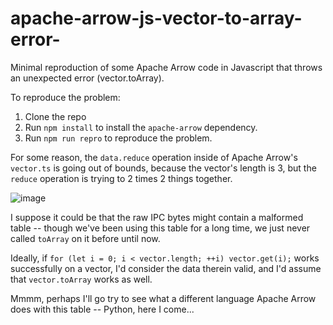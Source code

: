 # apache-arrow-js-vector-to-array-error-

Minimal reproduction of some Apache Arrow code in Javascript that throws an unexpected error (vector.toArray).

To reproduce the problem:

 1. Clone the repo
 2. Run `npm install` to install the `apache-arrow` dependency.
 3. Run `npm run repro` to reproduce the problem.
 
 For some reason, the `data.reduce` operation inside of Apache Arrow's `vector.ts` is going out of bounds, because the vector's length is 3, but the `reduce` operation is trying to 2 times 2 things together.
 
 ![image](https://user-images.githubusercontent.com/44677/207690807-b50b9ead-f2d5-4a7d-9c0f-3b596aa6923d.png)

I suppose it could be that the raw IPC bytes might contain a malformed table -- though we've been using this table for a long time, we just never called `toArray` on it before until now.

Ideally, if `for (let i = 0; i < vector.length; ++i) vector.get(i);` works successfully on a vector, I'd consider the data therein valid, and I'd assume that `vector.toArray` works as well.

Mmmm, perhaps I'll go try to see what a different language Apache Arrow does with this table -- Python, here I come...
